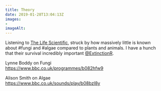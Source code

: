 ```yaml
---
title: Theory
date: 2019-01-28T13:04:13Z
images: 
- 
imageAlt: 
---
```


Listening to [The Life Scientific](https://www.bbc.co.uk/programmes/b015sqc7), struck by how massively little is known about #fungi and #algae compared to plants and animals. I have a hunch that their survival incredibly important [@ExtinctionR](https://mobile.twitter.com/ExtinctionR).

Lynne Boddy on Fungi  
<https://www.bbc.co.uk/programmes/b082hfw9>

Alison Smith on Algae  
<https://www.bbc.co.uk/sounds/play/b08bzl8y>
